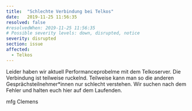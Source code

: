 ```yaml
---
title:  "Schlechte Verbindung bei Telkos"
date:   2019-11-25 11:56:35
resolved: false
#resolvedWhen: 2019-11-25 11:56:35
# Possible severity levels: down, disrupted, notice
severity: disrupted
section: issue
affected:
  - Telkos
---
```

<!-- update -->

Leider haben wir aktuell Performanceprobelme mit dem Telkoserver. Die Verbindung ist teilweise ruckelnd. Teilweise kann man so die anderen Gesprächsteilnehmer\*innen nur schlecht verstehen.
Wir suchen nach dem Fehler und halten euch hier auf dem Laufenden.

mfg
Clemens
